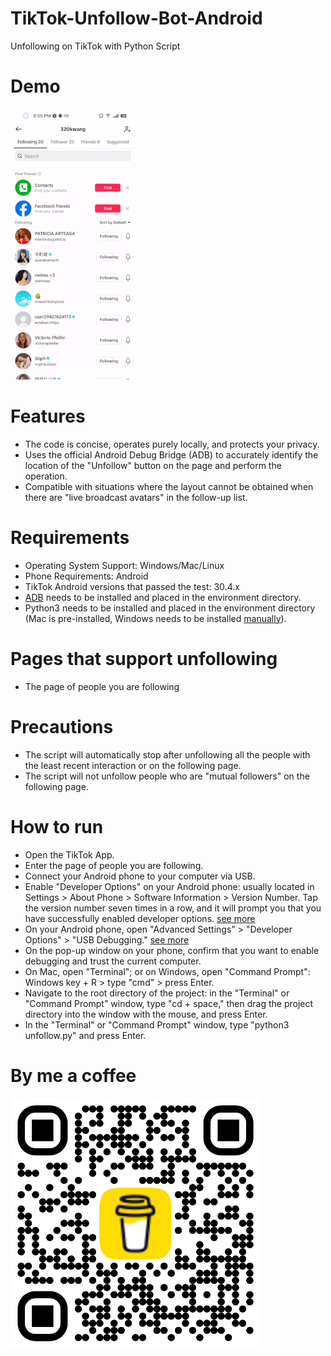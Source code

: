 # TikTok-Unfollow-Bot-Android
Unfollowing on TikTok with Python Script

# Demo
![demo](demo.gif)

# Features

- The code is concise, operates purely locally, and protects your privacy.
- Uses the official Android Debug Bridge (ADB) to accurately identify the location of the "Unfollow" button on the page and perform the operation.
- Compatible with situations where the layout cannot be obtained when there are "live broadcast avatars" in the follow-up list.

# Requirements

- Operating System Support: Windows/Mac/Linux
- Phone Requirements: Android
- TikTok Android versions that passed the test: 30.4.x
- [ADB](https://developer.android.com/studio/releases/platform-tools) needs to be installed and placed in the environment directory.
- Python3 needs to be installed and placed in the environment directory (Mac is pre-installed, Windows needs to be installed [manually](https://www.python.org/downloads/)).

# Pages that support unfollowing

- The page of people you are following

# Precautions

- The script will automatically stop after unfollowing all the people with the least recent interaction or on the following page.
- The script will not unfollow people who are "mutual followers" on the following page.

# How to run

- Open the TikTok App.
- Enter the page of people you are following.
- Connect your Android phone to your computer via USB.
- Enable "Developer Options" on your Android phone: usually located in Settings > About Phone > Software Information > Version Number. Tap the version number seven times in a row, and it will prompt you that you have successfully enabled developer options. [see more](https://developer.android.com/studio/debug/dev-options#enable)
- On your Android phone, open "Advanced Settings" > "Developer Options" > "USB Debugging." [see more](https://developer.android.com/studio/debug/dev-options#Enable-debugging)
- On the pop-up window on your phone, confirm that you want to enable debugging and trust the current computer.
- On Mac, open "Terminal"; or on Windows, open "Command Prompt": Windows key + R > type "cmd" > press Enter.
- Navigate to the root directory of the project: in the "Terminal" or "Command Prompt" window, type "cd + space," then drag the project directory into the window with the mouse, and press Enter.
- In the "Terminal" or "Command Prompt" window, type "python3 unfollow.py" and press Enter.

# By me a coffee

<img src="./bmc_qr.png" alt="BMC_QR_Code" height="400px" />
